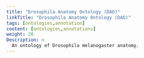 ```yaml
---
title: "Drosophila Anatomy Ontology (DAO)"
linkTitle: "Drosophila Anatomy Ontology (DAO)"
tags: [ontologies,annotation]
content: [ontologies,annotations]
weight: 20
Description: >
  An ontology of Drosophila melanogaster anatomy.
---
```


<div id="result">
<script>  $( "#result" ).load( "https://www.ebi.ac.uk/ols/ontologies/fbbt #ontology_info_box" ); </script>
</div>
